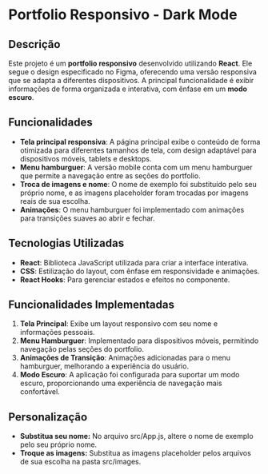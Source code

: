 # Portfolio Responsivo - Dark Mode

## Descrição

Este projeto é um **portfolio responsivo** desenvolvido utilizando **React**. Ele segue o design especificado no Figma, oferecendo uma versão responsiva que se adapta a diferentes dispositivos. A principal funcionalidade é exibir informações de forma organizada e interativa, com ênfase em um **modo escuro**.

## Funcionalidades

- **Tela principal responsiva**: A página principal exibe o conteúdo de forma otimizada para diferentes tamanhos de tela, com design adaptável para dispositivos móveis, tablets e desktops.
- **Menu hamburguer**: A versão mobile conta com um menu hamburguer que permite a navegação entre as seções do portfolio.
- **Troca de imagens e nome**: O nome de exemplo foi substituído pelo seu próprio nome, e as imagens placeholder foram trocadas por imagens reais de sua escolha.
- **Animações**: O menu hamburguer foi implementado com animações para transições suaves ao abrir e fechar.

## Tecnologias Utilizadas

- **React**: Biblioteca JavaScript utilizada para criar a interface interativa.
- **CSS**: Estilização do layout, com ênfase em responsividade e animações.
- **React Hooks**: Para gerenciar estados e efeitos no componente.
  
## Funcionalidades Implementadas

1. **Tela Principal**: Exibe um layout responsivo com seu nome e informações pessoais.
2. **Menu Hamburguer**: Implementado para dispositivos móveis, permitindo navegação pelas seções do portfolio.
3. **Animações de Transição**: Animações adicionadas para o menu hamburguer, melhorando a experiência do usuário.
4. **Modo Escuro**: A aplicação foi configurada para suportar um modo escuro, proporcionando uma experiência de navegação mais confortável.

## Personalização

- **Substitua seu nome:** No arquivo src/App.js, altere o nome de exemplo pelo seu próprio nome.
- **Troque as imagens:** Substitua as imagens placeholder pelos arquivos de sua escolha na pasta src/images.
